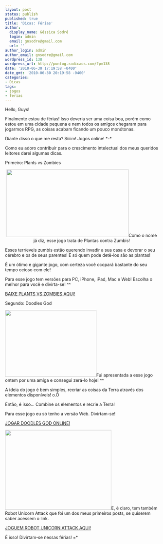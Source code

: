 ```yaml
---
layout: post
status: publish
published: true
title: 'Dicas: Férias'
author:
  display_name: Géssica Sodré
  login: admin
  email: gnsodre@gmail.com
  url: ''
author_login: admin
author_email: gnsodre@gmail.com
wordpress_id: 138
wordpress_url: http://pontog.radicaos.com/?p=138
date: '2010-06-30 17:19:58 -0400'
date_gmt: '2010-06-30 20:19:58 -0400'
categories:
- Dicas
tags:
- jogos
- ferias
---
```

<p>Hello, Guys!</p>
<p>Finalmente estou de férias! Isso deveria ser uma coisa boa, porém como estou em uma cidade pequena e nem todos os amigos chegaram para jogarmos RPG, as coisas acabam ficando um pouco monótonas.</p>
<p>Diante disso o que me resta? Siiiim! Jogos online! *-*</p>
<p>Como eu adoro contribuir para o crescimento intelectual dos meus queridos leitores darei algumas dicas.</p>
<p>Primeiro: Plants vs Zombies</p>
<p style="text-align: center;"><a href="http://radiated5.files.wordpress.com/2009/12/176999.jpg"><img class="aligncenter" title="Plants vs Zombies" src="http://radiated5.files.wordpress.com/2009/12/176999.jpg" alt="" width="401" height="222" /></a>Como o nome já diz, esse jogo trata de Plantas contra Zumbis!</p>
<p>Esses terríeveis zumbis estão querendo invadir a sua casa e devorar o seu cérebro e os de seus parentes! E só quem pode detê-los são as plantas!</p>
<p>É um ótimo e gigante jogo, com certeza você ocopará bastante do seu tempo ocioso com ele!</p>
<p>Para esse jogo tem versões para PC, iPhone, iPad, Mac e Web! Escolha o melhor para você e divirta-se! ^^</p>
<p><a title="Plants vs Zombies" href="http://thepiratebay.org/torrent/5180197/Plants_vs_Zombies_%5BKTB%5D_-_v1.0.0.1051" target="_blank">BAIXE PLANTS VS ZOMBIES AQUI!</a></p>
<p>Segundo: Doodles God</p>
<p><a href="http://haznos.org/doodle-god-game/"><img class="alignright size-full wp-image-143" title="Doodle God" src="http://pontog.radicaos.com/wp-content/uploads/2010/06/Sem-título.jpg" alt="" width="300" height="219" /></a>Fui apresentada a esse jogo ontem por uma amiga e consegui zerá-lo hoje! ^^</p>
<p>A ideia do jogo é bem simples, recriar as coisas da Terra através dos elementos disponíveis! o.Õ</p>
<p>Então, é isso... Combine os elementos e recrie a Terra!</p>
<p>Para esse jogo eu só tenho a versão Web. Divirtam-se!</p>
<p><a title="Doodles God" href="http://haznos.org/doodle-god-game/" target="_blank">JOGAR DOODLES GOD ONLINE!</a></p>
<p><a href="http://www.nerddogueto.com.br/wordpress-2.9.2/wp-content/uploads/2010/04/Robot-Unicorn-Attack.jpg"><img class="alignleft" title="Robot Unicorn Attack" src="http://www.nerddogueto.com.br/wordpress-2.9.2/wp-content/uploads/2010/04/Robot-Unicorn-Attack.jpg" alt="" width="349" height="262" /></a>E, é claro, tem também Robot Unicorn Attack que foi um dos meus primeiros posts, se quiserem saber acessem o link.</p>
<p><a title="Robot Unicorn Attack" href="http://pontog.radicaos.com/robot-unicorn-attack/" target="_blank">JOGUEM ROBOT UNICORN ATTACK AQUI!</a></p>
<p>É isso! Divirtam-se nessas férias! =*</p>
